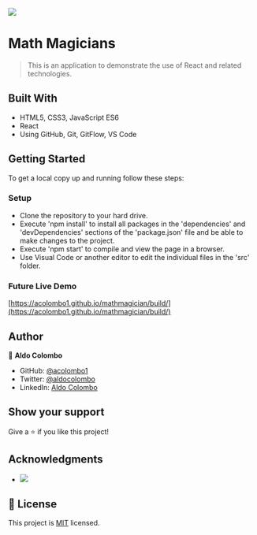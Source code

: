 ![](https://img.shields.io/badge/Microverse-blueviolet)

# Math Magicians

> This is an application to demonstrate the use of React and related technologies.


## Built With

- HTML5, CSS3, JavaScript ES6
- React
- Using GitHub, Git, GitFlow, VS Code

## Getting Started

To get a local copy up and running follow these steps:

### Setup

- Clone the repository to your hard drive.
- Execute 'npm install' to install all packages in the 'dependencies' and 'devDependencies' sections of the 'package.json' file and be able to make changes to the project.
- Execute 'npm start' to compile and view the page in a browser.
- Use Visual Code or another editor to edit the individual files in the 'src' folder.
### Future Live Demo

[https://acolombo1.github.io/mathmagician/build/](https://acolombo1.github.io/mathmagician/build/)
## Author

👤 **Aldo Colombo**

- GitHub: [@acolombo1](https://github.com/acolombo1)
- Twitter: [@aldocolombo](https://twitter.com/aldocolombo)
- LinkedIn: [Aldo Colombo](https://www.linkedin.com/in/aldo-colombo-2156009)
## Show your support

Give a ⭐️ if you like this project!
## Acknowledgments

- ![](https://img.shields.io/badge/Microverse-blueviolet)

## 📝 License

This project is [MIT](https://github.com/acolombo1/mathmagician/blob/develop/LICENCE) licensed.
